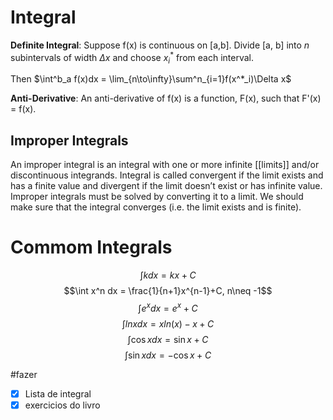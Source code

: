 # Integral
**Definite Integral**: Suppose f(x) is continuous
on [a,b]. Divide [a, b] into *n* subintervals of
width $\Delta x$ and choose $x^*_i$ from each interval.

Then $\int^b_a f(x)dx = \lim_{n\to\infty}\sum^n_{i=1}f(x^*_i)\Delta x$

**Anti-Derivative**: An anti-derivative of f(x)
is a function, F(x), such that F'(x) = f(x).

## Improper Integrals

An improper integral is an integral with one or more infinite [[limits]]
and/or discontinuous integrands.
Integral is called convergent if the limit exists and has a finite
value and divergent if the limit doesn’t exist or has infinite value.
Improper integrals must be solved by converting it to a limit.
We should make sure that the integral converges (i.e. the limit
exists and is finite).


# Commom Integrals
$$\int kdx = kx+C$$
$$\int x^n dx = \frac{1}{n+1}x^{n-1}+C, n\neq -1$$
$$\int e^x dx = e^x + C$$
$$\int ln x dx = x ln(x) - x + C$$
$$\int \cos x dx = \sin x + C$$
$$\int \sin x dx = - \cos x + C$$


#fazer 
- [x] Lista de integral
- [x] exercicios do livro